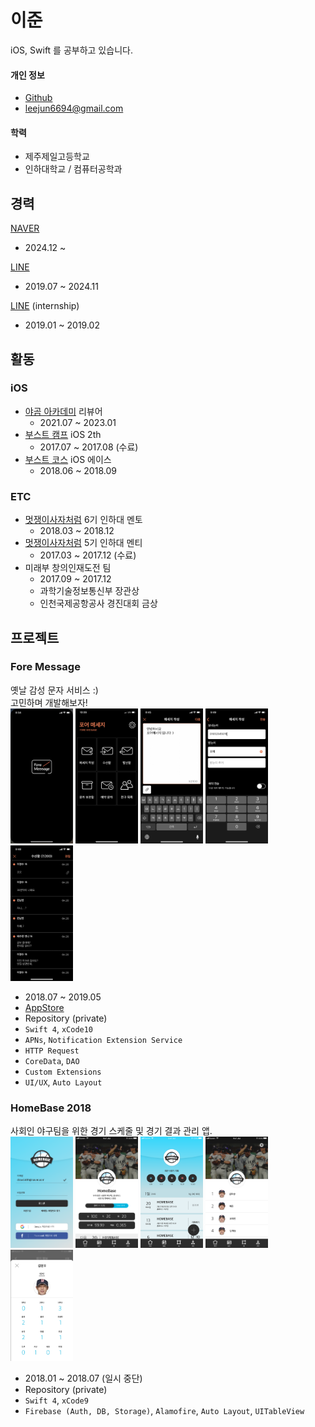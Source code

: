 # 이준

iOS, Swift 를 공부하고 있습니다.  

#### 개인 정보
- [Github](https://github.com/leejun6694)
- leejun6694@gmail.com

#### 학력
- 제주제일고등학교
- 인하대학교 / 컴퓨터공학과  

## 경력
[NAVER](https://www.navercorp.com/)
- 2024.12 ~

[LINE](https://linepluscorp.com/)
- 2019.07 ~ 2024.11

[LINE](https://linepluscorp.com/) (internship)
- 2019.01 ~ 2019.02

## 활동
### iOS
- [야곰 아카데미](https://yagom.net) 리뷰어
  - 2021.07 ~ 2023.01
- [부스트 캠프](http://boostcamp.connect.or.kr/) iOS 2th
  - 2017.07 ~ 2017.08 (수료)
- [부스트 코스](https://www.edwith.org/boostcourse-ios) iOS 에이스
  - 2018.06 ~ 2018.09

### ETC
- [멋쟁이사자처럼](https://likelion.net/) 6기 인하대 멘토  
  - 2018.03 ~ 2018.12
- [멋쟁이사자처럼](https://likelion.net/) 5기 인하대 멘티   
  - 2017.03 ~ 2017.12 (수료)
- 미래부 창의인재도전 팀
  - 2017.09 ~ 2017.12
  - 과학기술정보통신부 장관상
  - 인천국제공항공사 경진대회 금상

## 프로젝트
### Fore Message
옛날 감성 문자 서비스 :)  
고민하며 개발해보자!  
<img src="images/ForeMessage/launch_screen.jpg" width="100">
<img src="images/ForeMessage/main.jpg" width="100">
<img src="images/ForeMessage/message_write.jpg" width="100">
<img src="images/ForeMessage/message_send.jpg" width="100">
<img src="images/ForeMessage/receive_box.jpg" width="100">
- 2018.07 ~ 2019.05
- [AppStore](https://apps.apple.com/kr/app/foremessage/id1463129451)
- Repository (private)
- `Swift 4`, `xCode10`
- `APNs`, `Notification Extension Service`
- `HTTP Request`
- `CoreData`, `DAO`
- `Custom Extensions`
- `UI/UX`, `Auto Layout`

### HomeBase 2018
사회인 야구팀을 위한 경기 스케줄 및 경기 결과 관리 앱.  
<img src="images/HomeBase_2018/login.png" width="100"> <img src="images/HomeBase_2018/main_tabbar.png" width="100"> <img src="images/HomeBase_2018/main_schedule_tabbar.png" width="100"> <img src="images/HomeBase_2018/main_team_tabbar.png" width="100"> <img src="images/HomeBase_2018/main_record_batter.png" width="100">
- 2018.01 ~ 2018.07 (일시 중단)
- Repository (private)
- `Swift 4`, `xCode9`
- `Firebase (Auth, DB, Storage)`, `Alamofire`, `Auto Layout`, `UITableView`
